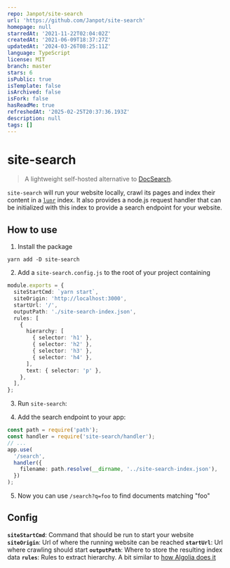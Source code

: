 ```yaml
---
repo: Janpot/site-search
url: 'https://github.com/Janpot/site-search'
homepage: null
starredAt: '2021-11-22T02:04:02Z'
createdAt: '2021-06-09T18:37:27Z'
updatedAt: '2024-03-26T08:25:11Z'
language: TypeScript
license: MIT
branch: master
stars: 6
isPublic: true
isTemplate: false
isArchived: false
isFork: false
hasReadMe: true
refreshedAt: '2025-02-25T20:37:36.193Z'
description: null
tags: []
---
```


# site-search

> A lightweight self-hosted alternative to [DocSearch](https://docsearch.algolia.com/).

`site-search` will run your website locally, crawl its pages and index their content in a [`lunr`](https://www.npmjs.com/package/lunr) index. It also provides a node.js request handler that can be initialized with this index to provide a search endpoint for your website.

## How to use

1. Install the package

```
yarn add -D site-search
```

2. Add a `site-search.config.js` to the root of your project containing

```ts
module.exports = {
  siteStartCmd: `yarn start`,
  siteOrigin: 'http://localhost:3000',
  startUrl: '/',
  outputPath: './site-search-index.json',
  rules: [
    {
      hierarchy: [
        { selector: 'h1' },
        { selector: 'h2' },
        { selector: 'h3' },
        { selector: 'h4' },
      ],
      text: { selector: 'p' },
    },
  ],
};
```

3. Run `site-search`:

4. Add the search endpoint to your app:

```ts
const path = require('path');
const handler = require('site-search/handler');
// ...
app.use(
  '/search',
  handler({
    filename: path.resolve(__dirname, '../site-search-index.json'),
  })
);
```

5. Now you can use `/search?q=foo` to find documents matching "foo"

## Config

**`siteStartCmd`**: Command that should be run to start your website
**`siteOrigin`**: Url of where the running website can be reached
**`startUrl`**: Url where crawling should start
**`outputPath`**: Where to store the resulting index data
**`rules`**: Rules to extract hierarchy. A bit similar to [how Algolia does it](https://docsearch.algolia.com/docs/how-do-we-build-an-index)

